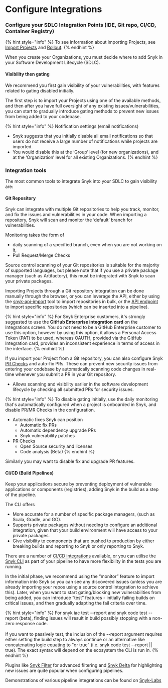 # Configure Integrations

### Configure your SDLC Integration Points (IDE, Git repo, CI/CD, Container Registry)

{% hint style="info" %}
To see information about importing Projects, see [Import Projects](../../phase-3-gain-visibility/import-projects.md) and [Rollout](../../phase-5-initial-rollout-to-team/).
{% endhint %}

When you create your Organizations, you must decide where to add Snyk in your Software Development Lifecycle (SDLC).

#### Visibility then gating

We recommend you first gain visibility of your vulnerabilities, with features related to gating disabled initially.

The first step is to import your Projects using one of the available methods, and then after you have full oversight of any existing issues/vulnerabilities, you can start to gradually introduce gating methods to prevent new issues from being added to your codebase.

{% hint style="info" %}
Notification settings (email notifications)

* Snyk suggests that you initially disable all email notifications so that users do not receive a large number of notifications while projects are imported.
* You would disable this at the ‘Group’ level (for new organizations), and at the ‘Organization’ level for all existing Organizations.
{% endhint %}

### Integration tools

The most common tools to integrate Snyk into your SDLC to gain visibility are:

#### Git Repository

Snyk can integrate with multiple Git repositories to help you track, monitor, and fix the issues and vulnerabilities in your code. When importing a repository, Snyk will scan and monitor the ‘default’ branch for vulnerabilities.

Monitoring takes the form of

* daily scanning of a specified branch, even when you are not working on it,
* Pull Request/Merge Checks

Source control scanning of your Git repositories is suitable for the majority of supported languages, but please note that if you use a private package manager (such as Artifactory), this must be integrated with Snyk to scan your private packages.

Importing Projects through a Git repository integration can be done manually through the browser, or you can leverage the API, either by using the [snyk-api-import](../../../../snyk-api/other-tools/tool-snyk-api-import/) tool to import repositories in bulk, or the [API endpoint](https://snyk.docs.apiary.io/#reference/organizations/create-organization/create-a-new-organization) to import specific repositories (which can be inserted into a pipeline).

{% hint style="info" %}
For Snyk Enterprise customers, it's strongly suggested to use the **GitHub Enterprise integration card** on the Integrations screen. You do not need to be a GitHub Enterprise customer to use this option, however by using this option, it allows a Personal Access Token (PAT) to be used, whereas OAUTH, provided via the GitHub Integration card, provides an inconsistent experience in terms of access in the interface.
{% endhint %}

If you import your Project from a Git repository, you can also configure Snyk [PR Checks](../../../../scan-using-snyk/run-pr-checks/) and auto-fix PRs. These can prevent new security issues from entering your codebase by automatically scanning code changes in real-time whenever you submit a PR in your Git repository.

* Allows scanning and visibility earlier in the software development lifecycle by checking all submitted PRs for security issues.

{% hint style="info" %}
To disable gating initially, use the daily monitoring that's automatically configured when a project is onboarded in Snyk, and disable PR/MR Checks in the configuration.

* Automatic fixes Snyk can position
  * Automatic fix PRs
  * Automatic dependency upgrade PRs
  * Snyk vulnerability patches
* PR Checks
  * Open Source security and licenses
  * Code analysis (Beta)
{% endhint %}

Similarly you may want to disable fix and upgrade PR features.

#### CI/CD (Build Pipelines)

Keep your applications secure by preventing deployment of vulnerable applications or components (registries), adding Snyk in the build as a step of the pipeline.

The CLI offers

* More accurate for a number of specific package managers, (such as Scala, Gradle, and GO).
* Supports private packages without needing to configure an additional integration, given that your build environment will have access to your private packages.
* Give visibility to components that are pushed to production by either breaking builds and reporting to Snyk or only reporting to Snyk.

There are a number of [CI/CD integrations](../../../../integrate-with-snyk/snyk-ci-cd-integrations/) available, or you can utilise the [Snyk CLI](../../../../snyk-cli/) as part of your pipeline to have more flexibility in the tests you are running.

In the initial phase, we recommend using the “monitor” feature to import information into Snyk so you can see any discovered issues (unless you are already importing your repos using a source control integration to achieve this). Later, when you want to start gating/blocking new vulnerabilities from being added, you can introduce “test” features - initially failing builds on critical issues, and then gradually adapting the fail criteria over time.

{% hint style="info" %}
For snyk iac test --report and snyk code test --report (beta), finding issues will result in build possibly stopping with a non-zero response code.\
\
If you want to passively test, the inclusion of the --report argument requires either setting the build step to always continue or an alternative like concatenating logic equating to "or true" (i.e. snyk code test --report || true). The exact syntax will depend on the ecosystem the CLI is run in.
{% endhint %}

Plugins like [Snyk Filter](https://docs.snyk.io/snyk-api/other-tools/tool-snyk-filter) for advanced filtering and [Snyk Delta](https://docs.snyk.io/snyk-api/other-tools/tool-snyk-delta) for highlighting new issues are quite popular when configuring pipelines.

Demonstrations of various pipeline integrations can be found on [Snyk-Labs](https://github.com/snyk-labs/snyk-cicd-integration-examples)
